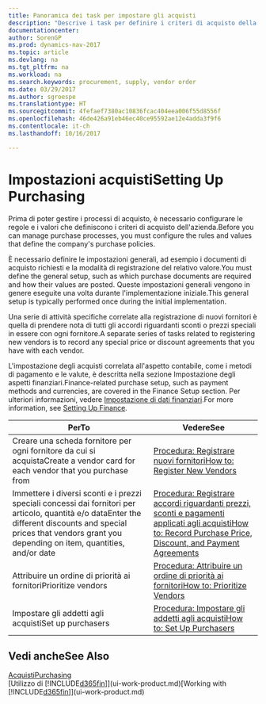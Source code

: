```yaml
---
title: Panoramica dei task per impostare gli acquisti
description: "Descrive i task per definire i criteri di acquisto della società e impostare i processi di acquisto."
documentationcenter: 
author: SorenGP
ms.prod: dynamics-nav-2017
ms.topic: article
ms.devlang: na
ms.tgt_pltfrm: na
ms.workload: na
ms.search.keywords: procurement, supply, vendor order
ms.date: 03/29/2017
ms.author: sgroespe
ms.translationtype: HT
ms.sourcegitcommit: 4fefaef7380ac10836fcac404eea006f55d8556f
ms.openlocfilehash: 46de426a91eb46ec40ce95592ae12e4adda3f9f6
ms.contentlocale: it-ch
ms.lasthandoff: 10/16/2017

---
```

# <a name="setting-up-purchasing"></a><span data-ttu-id="a2876-103">Impostazioni acquisti</span><span class="sxs-lookup"><span data-stu-id="a2876-103">Setting Up Purchasing</span></span>
<span data-ttu-id="a2876-104">Prima di poter gestire i processi di acquisto, è necessario configurare le regole e i valori che definiscono i criteri di acquisto dell'azienda.</span><span class="sxs-lookup"><span data-stu-id="a2876-104">Before you can manage purchase processes, you must configure the rules and values that define the company's purchase policies.</span></span>

<span data-ttu-id="a2876-105">È necessario definire le impostazioni generali, ad esempio i documenti di acquisto richiesti e la modalità di registrazione del relativo valore.</span><span class="sxs-lookup"><span data-stu-id="a2876-105">You must define the general setup, such as which purchase documents are required and how their values are posted.</span></span> <span data-ttu-id="a2876-106">Queste impostazioni generali vengono in genere eseguite una volta durante l'implementazione iniziale.</span><span class="sxs-lookup"><span data-stu-id="a2876-106">This general setup is typically performed once during the initial implementation.</span></span>

<span data-ttu-id="a2876-107">Una serie di attività specifiche correlate alla registrazione di nuovi fornitori è quella di prendere nota di tutti gli accordi riguardanti sconti o prezzi speciali in essere con ogni fornitore.</span><span class="sxs-lookup"><span data-stu-id="a2876-107">A separate series of tasks related to registering new vendors is to record any special price or discount agreements that you have with each vendor.</span></span>

<span data-ttu-id="a2876-108">L'impostazione degli acquisti correlata all'aspetto contabile, come i metodi di pagamento e le valute, è descritta nella sezione Impostazione degli aspetti finanziari.</span><span class="sxs-lookup"><span data-stu-id="a2876-108">Finance-related purchase setup, such as payment methods and currencies, are covered in the Finance Setup section.</span></span> <span data-ttu-id="a2876-109">Per ulteriori informazioni, vedere [Impostazione di dati finanziari](finance-setup-finance.md).</span><span class="sxs-lookup"><span data-stu-id="a2876-109">For more information, see [Setting Up Finance](finance-setup-finance.md).</span></span>

| <span data-ttu-id="a2876-110">Per</span><span class="sxs-lookup"><span data-stu-id="a2876-110">To</span></span> | <span data-ttu-id="a2876-111">Vedere</span><span class="sxs-lookup"><span data-stu-id="a2876-111">See</span></span> |
| --- | --- |
| <span data-ttu-id="a2876-112">Creare una scheda fornitore per ogni fornitore da cui si acquista</span><span class="sxs-lookup"><span data-stu-id="a2876-112">Create a vendor card for each vendor that you purchase from</span></span>|[<span data-ttu-id="a2876-113">Procedura: Registrare nuovi fornitori</span><span class="sxs-lookup"><span data-stu-id="a2876-113">How to: Register New Vendors</span></span>](purchasing-how-register-new-vendors.md) |
| <span data-ttu-id="a2876-114">Immettere i diversi sconti e i prezzi speciali concessi dai fornitori per articolo, quantità e/o data</span><span class="sxs-lookup"><span data-stu-id="a2876-114">Enter the different discounts and special prices that vendors grant you depending on item, quantities, and/or date</span></span> |[<span data-ttu-id="a2876-115">Procedura: Registrare accordi riguardanti prezzi, sconti e pagamenti applicati agli acquisti</span><span class="sxs-lookup"><span data-stu-id="a2876-115">How to: Record Purchase Price, Discount, and Payment Agreements</span></span>](purchasing-how-record-purchase-price-discount-payment-agreements.md) |
| <span data-ttu-id="a2876-116">Attribuire un ordine di priorità ai fornitori</span><span class="sxs-lookup"><span data-stu-id="a2876-116">Prioritize vendors</span></span> |[<span data-ttu-id="a2876-117">Procedura: Attribuire un ordine di priorità ai fornitori</span><span class="sxs-lookup"><span data-stu-id="a2876-117">How to: Prioritize Vendors</span></span>](purchasing-how-prioritize-vendors.md) |
| <span data-ttu-id="a2876-118">Impostare gli addetti agli acquisti</span><span class="sxs-lookup"><span data-stu-id="a2876-118">Set up purchasers</span></span> |[<span data-ttu-id="a2876-119">Procedura: Impostare gli addetti agli acquisti</span><span class="sxs-lookup"><span data-stu-id="a2876-119">How to: Set Up Purchasers</span></span>](purchasing-how-setup-purchasers.md) |

## <a name="see-also"></a><span data-ttu-id="a2876-120">Vedi anche</span><span class="sxs-lookup"><span data-stu-id="a2876-120">See Also</span></span>
[<span data-ttu-id="a2876-121">Acquisti</span><span class="sxs-lookup"><span data-stu-id="a2876-121">Purchasing</span></span>](purchasing-manage-purchasing.md)  
<span data-ttu-id="a2876-122">[Utilizzo di [!INCLUDE[d365fin](includes/d365fin_md.md)]](ui-work-product.md)</span><span class="sxs-lookup"><span data-stu-id="a2876-122">[Working with [!INCLUDE[d365fin](includes/d365fin_md.md)]](ui-work-product.md)</span></span>

